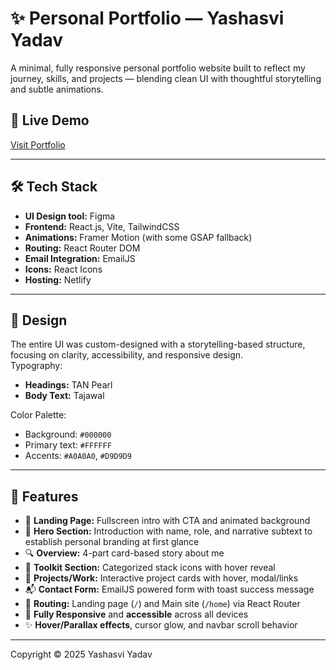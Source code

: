 # ✨ Personal Portfolio — Yashasvi Yadav

A minimal, fully responsive personal portfolio website built to reflect my journey, skills, and projects — blending clean UI with thoughtful storytelling and subtle animations.

## 🔗 Live Demo
[Visit Portfolio](https://yashasviyadav.netlify.app)

---

## 🛠 Tech Stack

- **UI Design tool:** Figma
- **Frontend:** React.js, Vite, TailwindCSS  
- **Animations:** Framer Motion (with some GSAP fallback)  
- **Routing:** React Router DOM  
- **Email Integration:** EmailJS  
- **Icons:** React Icons  
- **Hosting:** Netlify

---

## 🎨 Design

The entire UI was custom-designed with a storytelling-based structure, focusing on clarity, accessibility, and responsive design.  
Typography:  
- **Headings:** TAN Pearl
- **Body Text:** Tajawal

Color Palette:
- Background: `#000000`  
- Primary text: `#FFFFFF`  
- Accents: `#A0A0A0`, `#D9D9D9`

---

## 🌟 Features

- 💬 **Landing Page:** Fullscreen intro with CTA and animated background
- 🧭 **Hero Section:** Introduction with name, role, and narrative subtext to establish personal branding at first glance
- 🔍 **Overview:** 4-part card-based story about me  
- 🧰 **Toolkit Section:** Categorized stack icons with hover reveal  
- 🧪 **Projects/Work:** Interactive project cards with hover, modal/links  
- 📬 **Contact Form:** EmailJS powered form with toast success message  
- 🧭 **Routing:** Landing page (`/`) and Main site (`/home`) via React Router  
- 📱 **Fully Responsive** and **accessible** across all devices  
- ✨ **Hover/Parallax effects**, cursor glow, and navbar scroll behavior

---

Copyright © 2025 Yashasvi Yadav
